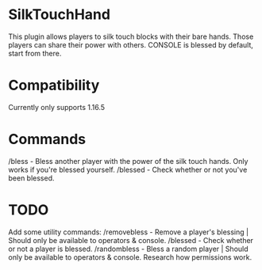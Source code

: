 # SilkTouchHand
This plugin allows players to silk touch blocks with their bare hands. Those players can share their power with others. CONSOLE is blessed by default, start from there.

# Compatibility
Currently only supports 1.16.5

# Commands
/bless <player> - Bless another player with the power of the silk touch hands. Only works if you're blessed yourself.
/blessed - Check whether or not you've been blessed.

# TODO
Add some utility commands:
/removebless - Remove a player's blessing | Should only be available to operators & console.
/blessed <player> - Check whether or not a player is blessed.
/randombless - Bless a random player | Should only be available to operators & console.
Research how permissions work.
